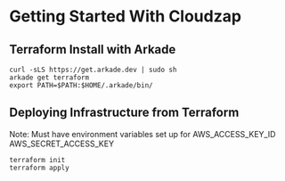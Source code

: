 # Getting Started With Cloudzap

## Terraform Install with Arkade
```
curl -sLS https://get.arkade.dev | sudo sh
arkade get terraform
export PATH=$PATH:$HOME/.arkade/bin/
```

## Deploying Infrastructure from Terraform
Note: Must have environment variables set up for 
AWS_ACCESS_KEY_ID
AWS_SECRET_ACCESS_KEY

```
terraform init
terraform apply
```
